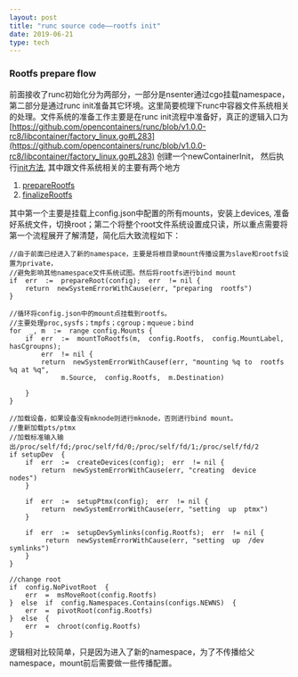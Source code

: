 ```yaml
---
layout: post
title: "runc source code——rootfs init"
date: 2019-06-21
type: tech
---
```


### Rootfs prepare flow

前面接收了runc初始化分为两部分，一部分是nsenter通过cgo挂载namespace，第二部分是通过runc init准备其它环境。这里简要梳理下runc中容器文件系统相关的处理。文件系统的准备工作主要是在runc init流程中准备好，真正的逻辑入口为[https://github.com/opencontainers/runc/blob/v1.0.0-rc8/libcontainer/factory_linux.go#L283](https://github.com/opencontainers/runc/blob/v1.0.0-rc8/libcontainer/factory_linux.go#L283)
创建一个newContainerInit， 然后执行[init方法](https://github.com/opencontainers/runc/blob/v1.0.0-rc8/libcontainer/standard_init_linux.go#L47), 其中跟文件系统相关的主要有两个地方
1. [prepareRootfs]([https://github.com/opencontainers/runc/blob/v1.0.0-rc8/libcontainer/standard_init_linux.go#L88](https://github.com/opencontainers/runc/blob/v1.0.0-rc8/libcontainer/standard_init_linux.go#L88))
2. [finalizeRootfs]([https://github.com/opencontainers/runc/blob/v1.0.0-rc8/libcontainer/standard_init_linux.go#L105](https://github.com/opencontainers/runc/blob/v1.0.0-rc8/libcontainer/standard_init_linux.go#L105))

其中第一个主要是挂载上config.json中配置的所有mounts，安装上devices, 准备好系统文件，切换root；第二个将整个root文件系统设置成只读，所以重点需要将第一个流程展开了解清楚，简化后大致流程如下：

```
//由于前面已经进入了新的namespace，主要是将根目录mount传播设置为slave和rootfs设置为private，
//避免影响其他namespace文件系统试图。然后将rootfs进行bind mount
if  err  :=  prepareRoot(config);  err  != nil {
    return  newSystemErrorWithCause(err, "preparing  rootfs")
}

//循环将config.json中的mount点挂载到rootfs。
//主要处理proc,sysfs；tmpfs；cgroup；mqueue；bind
for  _, m  :=  range config.Mounts {
    if  err  :=  mountToRootfs(m,  config.Rootfs,  config.MountLabel,  hasCgroupns);  
        err  != nil {
        return  newSystemErrorWithCausef(err, "mounting %q to  rootfs %q at %q",  
             m.Source,  config.Rootfs,  m.Destination)

    }
}

//加载设备，如果设备没有mknode则进行mknode，否则进行bind mount。
//重新加载pts/ptmx
//加载标准输入输出/proc/self/fd;/proc/self/fd/0;/proc/self/fd/1;/proc/self/fd/2 
if setupDev  {
    if  err  :=  createDevices(config);  err  != nil {
        return  newSystemErrorWithCause(err, "creating  device  nodes")
    }

    if  err  :=  setupPtmx(config);  err  != nil {
        return  newSystemErrorWithCause(err, "setting  up  ptmx")
    }

    if  err  :=  setupDevSymlinks(config.Rootfs);  err  != nil {
         return  newSystemErrorWithCause(err, "setting  up  /dev  symlinks")
    }
}

//change root
if  config.NoPivotRoot  {
    err  =  msMoveRoot(config.Rootfs)
}  else  if  config.Namespaces.Contains(configs.NEWNS)  {
    err  =  pivotRoot(config.Rootfs)
}  else  {
    err  =  chroot(config.Rootfs)
}
```

逻辑相对比较简单，只是因为进入了新的namespace，为了不传播给父namespace，mount前后需要做一些传播配置。
